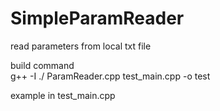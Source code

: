 # SimpleParamReader
read parameters from local txt file  
  
build command  
g++ -I ./ ParamReader.cpp test_main.cpp -o test  

example in test_main.cpp

